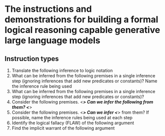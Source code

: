 # The instructions and demonstrations for building a formal logical reasoning capable generative large language models

## Instruction types
1. Translate the following inference to logic notation
2. What can be inferred from the following premises in a single inference step (ignoring inferences that add new predicates or constants)? Name the inference rule being used
3. What can be inferred from the following premises in a single inference step (ignoring inferences that add new predicates or constants)?
4. Consider the following premises. <***> Can we infer the following from them? <***>
5. Consider the following premises. <***> Can we infer <***> from them? If possible, name the inference rules being used at each step
6. Identify the logical fallacy (FLAW) of the following argument
7. Find the implicit warrant of the following argument
